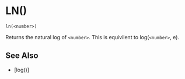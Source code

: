 # LN()
`ln(<number>)`

  Returns the natural log of `<number>`. This is equivilent to log(`<number>`, e).


## See Also
- [log()]

